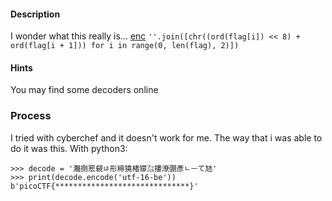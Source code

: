 #### Description

I wonder what this really is... [enc](https://mercury.picoctf.net/static/e47483f88b12f2ab0c46315afc12f64d/enc) `''.join([chr((ord(flag[i]) << 8) + ord(flag[i + 1])) for i in range(0, len(flag), 2)])`

#### Hints

You may find some decoders online

### Process ###

I tried with cyberchef and it doesn't work for me. The way that i was able to do it was this. With python3:

```
>>> decode = '灩捯䍔䙻ㄶ形楴獟楮獴㌴摟潦弸彥ㄴㅡて㝽'
>>> print(decode.encode('utf-16-be'))
b'picoCTF{******************************}'
```
